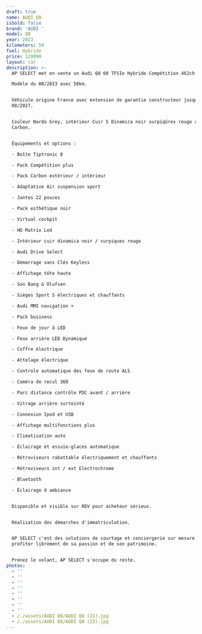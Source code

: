 ```yaml
---
draft: true
name: AUDI Q8
isSold: false
brand: 'AUDI '
model: Q8
year: 2023
kilometers: 50
fuel: Hybride
price: 129990
layout: car
description: >-
  AP SELECT met en vente un Audi Q8 60 TFSIe Hybride Compétition 462ch quattro

  Modèle du 08/2023 avec 50km.


  Véhicule origine France avec extension de garantie constructeur jusqu’au
  08/2027.


  Couleur Nardo Grey, intérieur Cuir S Dinamica noir surpiqûres rouge avec pack
  Carbon.


  Équipements et options :

  - Boîte Tiptronic 8

  - Pack Compétition plus

  - Pack Carbon extérieur / intérieur

  - Adaptative Air suspension sport

  - Jantes 22 pouces

  - Pack esthétique noir

  - Virtual cockpit

  - HD Matrix Led

  - Intérieur cuir dinamica noir / surpiques rouge

  - Audi Drive Select

  - Démarrage sans Clés Keyless

  - Affichage tête haute

  - Son Bang & Olufsen

  - Sièges Sport S électriques et chauffants

  - Audi MMI navigation +

  - Pack business

  - Feux de jour à LED

  - Feux arrière LED Dynamique

  - Coffre électrique

  - Attelage électrique

  - Controle automatique des feux de route ALS

  - Caméra de recul 360

  - Parc distance contrôle PDC avant / arrière

  - Vitrage arrière surteinté

  - Connexion Ipod et USB

  - Affichage multifonctions plus

  - Climatisation auto

  - Éclairage et essuie-glaces automatique

  - Rétroviseurs rabattable électriquement et chauffants

  - Rétroviseurs int / ext Electrochrome

  - Bluetooth

  - Éclairage d ambiance


  Disponible et visible sur RDV pour acheteur sérieux.


  Réalisation des démarches d'immatriculation.


  AP SELECT c'est des solutions de courtage et conciergerie sur mesure pour
  profiter librement de sa passion et de son patrimoine.


  Prenez le volant, AP SELECT s'occupe du reste.
photos:
  - ''
  - ''
  - ''
  - ''
  - ''
  - ''
  - ''
  - ''
  - /./assets/AUDI Q8/AUDI Q8 (21).jpg
  - /./assets/AUDI Q8/AUDI Q8 (22).jpg
---
```



